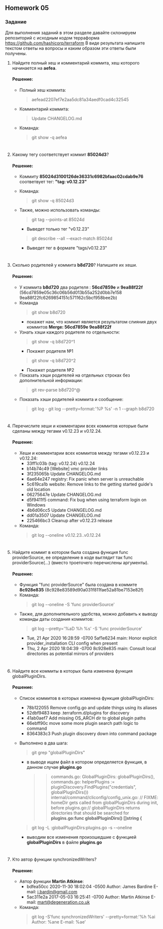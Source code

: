 ## Homework 05
### Задание
Для выполнения заданий в этом разделе давайте склонируем репозиторий с исходным кодом терраформа https://github.com/hashicorp/terraform
В виде результата напишите текстом ответы на вопросы и каким образом эти ответы были получены.

1. Найдите полный хеш и комментарий коммита, хеш которого начинается на **aefea**.
    #### Решение:
    * Полный хеш коммита:
        > aefead2207ef7e2aa5dc81a34aedf0cad4c32545
    * Комментарий коммита:
        > Update CHANGELOG.md
    * Команда:
        > git show -q aefea  

#      
2. Какому тегу соответствует коммит **85024d3**?
    #### Решение:
     * Коммиту **85024d3100126de36331c6982bfaac02cdab9e76** соответвует тег: **"tag: v0.12.23"**
     * Команда:
        > git show -q 85024d3 
     * Также, можно использовать команды:
       
       > git tag --points-at 85024d
       * Выведет только тег "v0.12.23"
       
       > git describe --all --exact-match 85024d
       * Выведет тег в формате "tags/v0.12.23"

#      
3. Сколько родителей у коммита **b8d720**? Напишите их хеши.
    #### Решение:
    * У коммита **b8d720** два родителя : **56cd7859e** и **9ea88f22f** (56cd7859e05c36c06b56d013b55a252d0bb7e158
9ea88f22fc6269854151c571162c5bcf958bee2b)
    * Команда 
        > git show b8d720 
        - покажет нам, что коммит является результатом слияния двух коммитов  **Merge: 56cd7859e 9ea88f22f**
    * Узнать хэши каждого родителя по отдельности:
        >git show -q b8d720^1 
        - Покажет родителя №1 
        > git show -q b8d720^2    
        - Покажет родителя №2
    * Показать хэши родителей на отдельных строках без дополнительной информации:
        >git rev-parse b8d720^@
    * Показать хэши родителей коммита и сообщение: 
        > git log - git log --pretty=format:'%P %s' -n 1 --graph b8d720
     
#
4. Перечислите хеши и комментарии всех коммитов которые были сделаны между тегами v0.12.23 и v0.12.24.
    #### Решение:
     * Хеши и комментарии всех коммитов между тегами v0.12.23 и v0.12.24:
         * 33ff1c03b (tag: v0.12.24) v0.12.24
         * b14b74c49 [Website] vmc provider links
         * 3f235065b Update CHANGELOG.md
         * 6ae64e247 registry: Fix panic when server is unreachable
         * 5c619ca1b website: Remove links to the getting started guide's old location
         * 06275647e Update CHANGELOG.md
         * d5f9411f5 command: Fix bug when using terraform login on Windows
         * 4b6d06cc5 Update CHANGELOG.md
         * dd01a3507 Update CHANGELOG.md
         * 225466bc3 Cleanup after v0.12.23 release
    * Команда:
        > git log --oneline v0.12.23..v0.12.24

#
5. Найдите коммит в котором была создана функция func providerSource, ее определение в коде выглядит так func providerSource(...) (вместо троеточего перечислены аргументы).
    #### Решение: 
    * Функция "func providerSource" была создана в коммите **8c928e835** (8c928e83589d90a031f811fae52a81be7153e82f)
    * Команда:
        > git log --oneline -S 'func providerSource'
    * Также, для дополнительного удобства, можно добавить к выводу команды даты создания коммитов:
        > git log --pretty='%aD %h %s' -S 'func providerSource'
        * Tue, 21 Apr 2020 16:28:59 -0700 5af1e6234 main: Honor explicit provider_installation CLI config when present
        * Thu, 2 Apr 2020 18:04:39 -0700 8c928e835 main: Consult local directories as potential mirrors of providers

#
6. Найдите все коммиты в которых была изменена функция globalPluginDirs.
    #### Решение:
    * Список коммитов в которых изменена функция globalPluginDirs:
      * 78b122055 Remove config.go and update things using its aliases
      * 52dbf9483 keep .terraform.d/plugins for discovery
      * 41ab0aef7 Add missing OS_ARCH dir to global plugin paths
      * 66ebff90c move some more plugin search path logic to command
      * 8364383c3 Push plugin discovery down into command package
     * Выполнено в два шага:
        > git grep "globalPluginDirs"
        * в выводе ищем файл в котором определяется функция, в данном случае **plugins.go**
          >>commands.go:            GlobalPluginDirs: globalPluginDirs(),
            commands.go:    helperPlugins := pluginDiscovery.FindPlugins("credentials", globalPluginDirs())
            internal/command/cliconfig/config_unix.go:              // FIXME: homeDir gets called from globalPluginDirs during init, before
            plugins.go:// globalPluginDirs returns directories that should be searched for
            **plugins.go:func globalPluginDirs() []string {**

        > git log -L :globalPluginDirs:plugins.go  -s --oneline
        * выводим все изменения произошедшие с функцией **globalPluginDirs** в файле **plugins.go**

     


#    
7. Кто автор функции synchronizedWriters?
    #### Решение:
    * Автор функции **Martin Atkinse**: 
      * bdfea50cc 2020-11-30 18:02:04 -0500 Author: James Bardine E-mail: j.bardin@gmail.com
      * 5ac311e2a 2017-05-03 16:25:41 -0700 Author: Martin Atkinse E-mail: mart@degeneration.co.uk
    * Команда:
      > git log -S'func synchronizedWriters' --pretty=format:'%h %ai Author: %ane E-mail: %ae'
      

    

